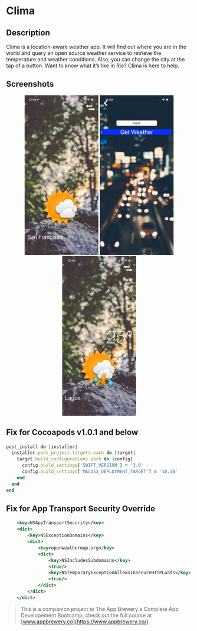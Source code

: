 # Clima

## Description

Clima is a location-aware weather app. It will find out where you are in the world and query an open source weather service to retrieve the temperature and weather conditions. Also, you can change the city at the tap of a button. Want to know what it’s like in Rio? Clima is here to help. 

<!-- ## External Libraries

* [Alamofire](https://cocoapods.org/pods/Alamofire) - Used for making HTTP requests
* [SVProgressHUD](https://cocoapods.org/pods/SVProgressHUD) -  For displaying the progress of an ongoing task 
* [SwiftyJSON](https://cocoapods.org/pods/SwiftyJSON) - Used for parsing Json -->

## Screenshots
<div align="center">
<img src="art/ScreenShot1.png" width="200px" />
<img src="art/ScreenShot2.png" width="200px" />
<img src="art/ScreenShot3.png" width="200px" />
</div>


## Fix for Cocoapods v1.0.1 and below

```ruby
post_install do |installer|
  installer.pods_project.targets.each do |target|
    target.build_configurations.each do |config|
      config.build_settings['SWIFT_VERSION'] = '3.0'
      config.build_settings['MACOSX_DEPLOYMENT_TARGET'] = '10.10'
    end
  end
end
```

## Fix for App Transport Security Override

```XML
	<key>NSAppTransportSecurity</key>
	<dict>
		<key>NSExceptionDomains</key>
		<dict>
			<key>openweathermap.org</key>
			<dict>
				<key>NSIncludesSubdomains</key>
				<true/>
				<key>NSTemporaryExceptionAllowsInsecureHTTPLoads</key>
				<true/>
			</dict>
		</dict>
	</dict>
```

>This is a companion project to The App Brewery's Complete App Developement Bootcamp, check out the full course at [www.appbrewery.co](https://www.appbrewery.co/)

